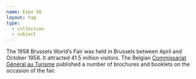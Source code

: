 ```yaml
---
name: Expo 58
layout: tag
type:
  - collection
  - subject
---
```

The 1958 Brussels World’s Fair was held in Brussels between April and October 1958. It attracted 41.5 million visitors. The Belgian <a class="text cat-link publisher" href="/publishers/Commissariat Général au Turisme/">Commissariat Général au Turisme</a> published a number of brochures and booklets on the occasion of the fair.
